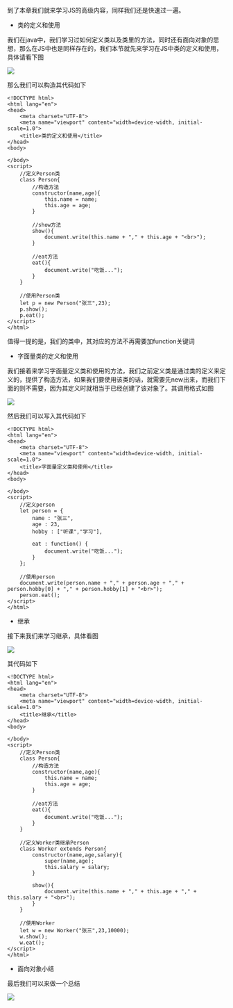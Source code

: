 到了本章我们就来学习JS的高级内容，同样我们还是快速过一遍。

- 类的定义和使用

我们在java中，我们学习过如何定义类以及类里的方法，同时还有面向对象的思想，那么在JS中也是同样存在的，我们本节就先来学习在JS中类的定义和使用，具体请看下图

![](D:/Rolin的学习笔记/youdaonote-pull/youdaonote/youdaonote-images/WEBRESOURCE27fd61207363492811cb94b9b767cf56.png)

那么我们可以构造其代码如下

```
<!DOCTYPE html>
<html lang="en">
<head>
    <meta charset="UTF-8">
    <meta name="viewport" content="width=device-width, initial-scale=1.0">
    <title>类的定义和使用</title>
</head>
<body>

</body>
<script>
    //定义Person类
    class Person{
        //构造方法
        constructor(name,age){
            this.name = name;
            this.age = age;
        }

        //show方法
        show(){
            document.write(this.name + "," + this.age + "<br>");
        }

        //eat方法
        eat(){
            document.write("吃饭...");
        }
    }

    //使用Person类
    let p = new Person("张三",23);
    p.show();
    p.eat();
</script>
</html>
```

值得一提的是，我们的类中，其对应的方法不再需要加function关键词

- 字面量类的定义和使用

我们接着来学习字面量定义类和使用的方法，我们之前定义类是通过类的定义来定义的，提供了构造方法，如果我们要使用该类的话，就需要先new出来，而我们下面的则不需要，因为其定义时就相当于已经创建了该对象了。其调用格式如图

![](D:/Rolin的学习笔记/youdaonote-pull/youdaonote/youdaonote-images/WEBRESOURCE6c9920bdc47f135460b9b1e41e0e808f.png)

然后我们可以写入其代码如下

```
<!DOCTYPE html>
<html lang="en">
<head>
    <meta charset="UTF-8">
    <meta name="viewport" content="width=device-width, initial-scale=1.0">
    <title>字面量定义类和使用</title>
</head>
<body>

</body>
<script>
    //定义person
    let person = {
        name : "张三",
        age : 23,
        hobby : ["听课","学习"],

        eat : function() {
            document.write("吃饭...");
        }
    };

    //使用person
    document.write(person.name + "," + person.age + "," + person.hobby[0] + "," + person.hobby[1] + "<br>");
    person.eat();
</script>
</html>
```

- 继承

接下来我们来学习继承，具体看图

![](D:/Rolin的学习笔记/youdaonote-pull/youdaonote/youdaonote-images/WEBRESOURCE8b22444c538123af6082bbac64745894.png)

其代码如下

```
<!DOCTYPE html>
<html lang="en">
<head>
    <meta charset="UTF-8">
    <meta name="viewport" content="width=device-width, initial-scale=1.0">
    <title>继承</title>
</head>
<body>

</body>
<script>
    //定义Person类
    class Person{
        //构造方法
        constructor(name,age){
            this.name = name;
            this.age = age;
        }

        //eat方法
        eat(){
            document.write("吃饭...");
        }
    }

    //定义Worker类继承Person
    class Worker extends Person{
        constructor(name,age,salary){
            super(name,age);
            this.salary = salary;
        }

        show(){
            document.write(this.name + "," + this.age + "," + this.salary + "<br>");
        }
    }

    //使用Worker
    let w = new Worker("张三",23,10000);
    w.show();
    w.eat();
</script>
</html>
```

- 面向对象小结

最后我们可以来做一个总结

![](D:/Rolin的学习笔记/youdaonote-pull/youdaonote/youdaonote-images/WEBRESOURCE9520e41d2915e12cfda4ee826f2537c8.png)


